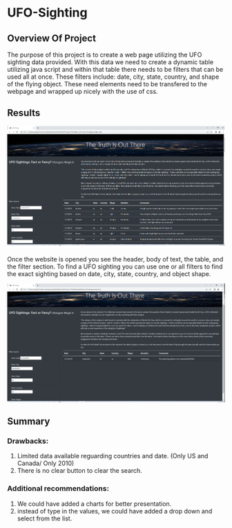 # UFO-Sighting
## Overview Of Project
The purpose of this project is to create a web page utilizing the UFO sighting data provided. With this data we need to create a dynamic table utilizing java script and within that table there needs to be filters that can be used all at once. These filters include: date, city, state, country, and shape of the flying object. These need elements need to be transfered to the webpage and wrapped up nicely with the use of css.
## Results
![Website.png](Website.png)

Once the website is opened you see the header, body of text, the table, and the filter section. To find a UFO sighting you can use one or all filters to find the exact sighting based on date, city, state, country, and object shape.

![Website1.png](Website1.png)
## Summary
### Drawbacks:
1.  Limited data available reguarding countries and date. (Only US and Canada/ Only 2010)
2.  There is no clear button to clear the search.

### Additional recommendations:

1.  We could have added a charts for better presentation.
2.  instead of type in the values, we could have added a drop down and select from the list.
